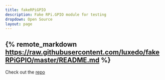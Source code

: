 ```yaml
---
title: fakeRPiGPIO
description: Fake RPi.GPIO module for testing
dropdown: Open Source
layout: page
---
```

{% remote_markdown https://raw.githubusercontent.com/luxedo/fakeRPiGPIO/master/README.md %}
----
Check out the [repo](https://github.com/luxedo/fakeRPiGPIO)
